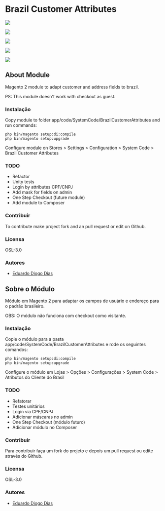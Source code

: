 # Brazil Customer Attributes

![](https://imgur.com/pqTS38g.png )

![](https://imgur.com/vSACNr5 )

![](https://imgur.com/CpuyDjM.png )

![](https://imgur.com/igfXu19.png )

![](https://i.imgur.com/vKqlkbD.png )

## About Module

Magento 2 module to adapt customer and address fields to brazil.

PS: This module doesn't work with checkout as guest.

### Instalação
Copy module to folder app/code/SystemCode/BrazilCustomerAttributes and run commands:
```
php bin/magento setup:di:compile
php bin/magento setup:upgrade
```
Configure module on Stores > Settings > Configuration > System Code > Brazil Customer Attributes

### TODO
* Refactor
* Unity tests
* Login by attributes CPF/CNPJ
* Add mask for fields on admin
* One Step Checkout (future module)
* Add module to Composer

### Contribuir
To contribute make project fork and an pull request or edit on Github.

### Licensa
OSL-3.0

### Autores
* [Eduardo Diogo Dias](https://github.com/eduardoddias)

## Sobre o Módulo

Módulo em Magento 2 para adaptar os campos de usuário e endereço para o padrão brasileiro.

OBS: O módulo não funciona com checkout como visitante.

### Instalação
Copie o módulo para a pasta app/code/SystemCode/BrazilCustomerAttributes e rode os seguintes comandos:
```
php bin/magento setup:di:compile
php bin/magento setup:upgrade
```
Configure o módulo em Lojas > Opções > Configurações > System Code > Atributos do Cliente do Brasil


### TODO
* Refatorar
* Testes unitários
* Login via CPF/CNPJ
* Adicionar máscaras no admin
* One Step Checkout (módulo futuro)
* Adicionar módulo no Composer

### Contribuir
Para contribuir faça um fork do projeto e depois um pull request ou edite através do Github.

### Licensa
OSL-3.0

### Autores
* [Eduardo Diogo Dias](https://github.com/eduardoddias)
